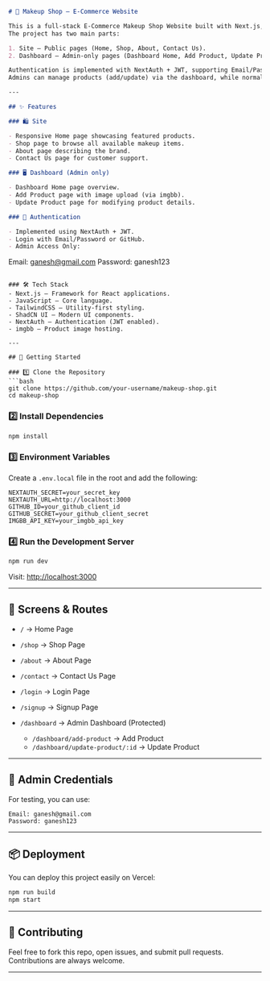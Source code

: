 ```markdown
# 💄 Makeup Shop – E-Commerce Website

This is a full-stack E-Commerce Makeup Shop Website built with Next.js, JavaScript, TailwindCSS, and ShadCN UI.  
The project has two main parts:

1. Site – Public pages (Home, Shop, About, Contact Us).
2. Dashboard – Admin-only pages (Dashboard Home, Add Product, Update Product).

Authentication is implemented with NextAuth + JWT, supporting Email/Password and GitHub login.  
Admins can manage products (add/update) via the dashboard, while normal users can browse the shop and view products.

---

## ✨ Features

### 🛍️ Site

- Responsive Home page showcasing featured products.
- Shop page to browse all available makeup items.
- About page describing the brand.
- Contact Us page for customer support.

### 🖥️ Dashboard (Admin only)

- Dashboard Home page overview.
- Add Product page with image upload (via imgbb).
- Update Product page for modifying product details.

### 🔐 Authentication

- Implemented using NextAuth + JWT.
- Login with Email/Password or GitHub.
- Admin Access Only:
```

Email: ganesh@gmail.com
Password: ganesh123

````

### 🛠️ Tech Stack
- Next.js – Framework for React applications.
- JavaScript – Core language.
- TailwindCSS – Utility-first styling.
- ShadCN UI – Modern UI components.
- NextAuth – Authentication (JWT enabled).
- imgbb – Product image hosting.

---

## 🚀 Getting Started

### 1️⃣ Clone the Repository
```bash
git clone https://github.com/your-username/makeup-shop.git
cd makeup-shop
````

### 2️⃣ Install Dependencies

```bash
npm install
```

### 3️⃣ Environment Variables

Create a `.env.local` file in the root and add the following:

```env
NEXTAUTH_SECRET=your_secret_key
NEXTAUTH_URL=http://localhost:3000
GITHUB_ID=your_github_client_id
GITHUB_SECRET=your_github_client_secret
IMGBB_API_KEY=your_imgbb_api_key
```

### 4️⃣ Run the Development Server

```bash
npm run dev
```

Visit: [http://localhost:3000](http://localhost:3000)

---

## 📸 Screens & Routes

- `/` → Home Page
- `/shop` → Shop Page
- `/about` → About Page
- `/contact` → Contact Us Page
- `/login` → Login Page
- `/signup` → Signup Page
- `/dashboard` → Admin Dashboard (Protected)

  - `/dashboard/add-product` → Add Product
  - `/dashboard/update-product/:id` → Update Product

---

## 🔑 Admin Credentials

For testing, you can use:

```
Email: ganesh@gmail.com
Password: ganesh123
```

---

## 📦 Deployment

You can deploy this project easily on Vercel:

```bash
npm run build
npm start
```

---

## 🤝 Contributing

Feel free to fork this repo, open issues, and submit pull requests. Contributions are always welcome.

---

```

```
